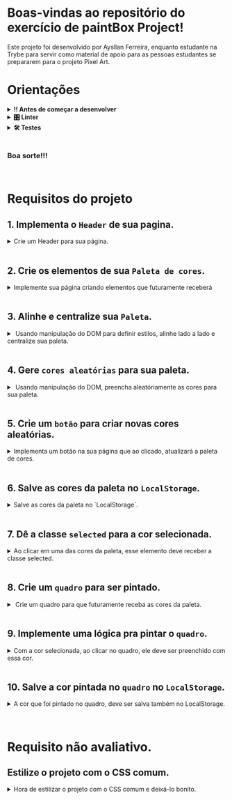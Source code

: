 # Boas-vindas ao repositório do exercício de paintBox Project!
Este projeto foi desenvolvido por Aysllan Ferreira, enquanto estudante na Trybe para servir como material de apoio para as pessoas estudantes se prepararem para o projeto Pixel Art.

# Orientações
	
<details>
<summary><strong>‼ Antes de começar a desenvolver</strong></summary><br />

1. Clone o repositório

	*  Use o comando: `git@github.com:aysllanferreira/paintBox-Project.git`

* Entre na pasta do repositório que você acabou de clonar:

	*  `cd paintBox-Project`

2. Instale as dependências

	* Para isso, use o seguinte comando: `npm install`
	
</details>

<details>
<summary><strong>🎛 Linter</strong></summary><br />

Para simular um ambiente real de projeto, nós usaremos o [ESLint](https://eslint.org/) para fazer a análise do código.
	
</details>

<details>
<summary><strong>🛠 Testes</strong></summary><br />

Para os testes serem realizados com exito, certifique-se que a versão do seu node seja de fato a versão 16.

```bash
node -v
```

Caso você esteja utilizando outra versão, você pode usar este comando para alterar sua versão para 16.

```bash
nvm use 16
```

Todos os requisitos serão testados pelo Cypress. Para rodar todos os testes, basta rodar no terminal o comando.

```bash
npx cypress open
ou
npx cypress run
```
</details>

<br>

### Boa sorte!!!
<br>

# Requisitos do projeto

## 1. Implementa o `Header` de sua pagina.

<details>
  <summary>
  Crie um Header para sua página.
  </summary> <br />

- Dentro da div com o ID: app, crie um `header`.
- Dentro do seu header, crie um elemento com a tag `h1`.
- O texto do seu H1 deve ser: `Paint Box`.

**O que será testado:**

- Sua página deve conter um elemento com a tag Header como filho da div com o id app.

- Sua página deve conter um elemento h1 com o texto Paint Box como filho do elemento header.

## Exemplo
![Requisito 01](./readmeImg/Req01.png)

</details><br>

## 2. Crie os elementos de sua `Paleta de cores`.

<details>
  <summary>
  Implemente sua página criando elementos que futuramente receberá 
  </summary> <br />

- Crie uma `div` que seja filhas do elemento com id: `app`.
- Essa div deve conter o id: `pallete`.
- Crie 4 `div` que sejam filhas do elemento que contenha o id `pallete`.
- Essas divs devem conter a classe `color`.
- Essas divs devem conter uma `borda solida preta de 1px`.
- Essas divs devem conter `50px de altura`.
- Essas divs devem conter `50px de largura`.
- A segunda e a última div deve conter um `border-radius` de 50%.

**O que será testado:**

- Deverá conter uma `div` com o id `pallete` que seja filho do elemento `app`.
- Deverá haver 4 divs com a classe `color`.
- Elas devem ter uma `borda solida preta de 1px`.
- Essas divs devem conter `50px de altura e largura`.
- A segunda e a última div deve conter um `border-radius` de 50%.

## Exemplo
![Requisito 02](./readmeImg/Req02.png)

</details><br>

## 3. Alinhe e centralize sua `Paleta`.

<details>
  <summary>
  Usando manipulação do DOM para definir estilos, alinhe lado a lado e centralize sua paleta.
  </summary> <br />

- Usando o `display: flex`, alinhe lado a lado sua paleta.
- Usando o `justify-content: center`, centralize sua paleta.


**O que será testado:**

- Verificará se sua paleta está alinhada lado a lado e está no centro da tela.

## Exemplo
![Requisito 03](./readmeImg/Req03.png)

</details><br>

## 4. Gere `cores aleatórias` para sua paleta.

<details>
  <summary>
  Usando manipulação do DOM, preencha aleatóriamente as cores para sua paleta.
  </summary> <br />

- As 3 primeiras cores devem ser preenchidas de forma aleatória.
- A última cor deve ser sempre `preta`.
- A paleta `não` pode possuir a cor branco absoluto. `rgb(255,255,255) ou #FFFFFF`.


**O que será testado:**

- As 3 primeiras cores devem ser aleatórias.
- A última cor deve ser `preta`.
- Nenhuma cor pode ser da cor branco absoluto.

## Exemplo
![Requisito 04](./readmeImg/Req04.png)

</details><br>

## 5. Crie um `botão` para criar novas cores aleatórias.

<details>
  <summary>
  Implementa um botão na sua página que ao clicado, atualizará a paleta de cores.
  </summary> <br />

- Crie uma nova `div`.
- Utilize `display flex` e `justify-content: center` nessa div.
- Crie um botão com o id `new-colors` e o coloque como filho dessa nova div.
- Dê a esse botão o texto `Gerar cores`.
- Ao ser clicado, esse botão deverá gerar novas cores aleatórias para a paleta.
- A última cor deve permanecer `preta`.

**O que será testado:**

- Verificará se existe um botão no centro da tela com o id `new-colors`.
- Verificará se o botão contem o texto `Gerar cores`.
- Ao ser clicado, deverá gerar novas cores aleatórias para paleta.
- A última cor deve permanecer `preta`.
- Não será permitido as cores serem exatamentes as mesmas da paleta anterior.

## Exemplo
![Requisito 05](./readmeImg/Req05.png)

</details><br>

## 6. Salve as cores da paleta no `LocalStorage`.

<details>
  <summary>
  Salve as cores da paleta no `LocalStorage`.
  </summary> <br />

- Salve as cores da paleta no `LocalStorage` usando a chave `colors`.
- Quando clicar no botão de gerar novas cores, as novas cores geradas também devem ser salvas.
- Ao recarregar a página, as cores geradas devem permanecer as mesmas.

**O que será testado:**

- Verificará se as cores foram salvas no `LocalStorage` com a chave `colors`
- Verificará se ao recarregar a página, as cores vão permanecer as mesmas.
- Verificará se ao clicar no botão gerará novas cores e ao recarregar a página, as cores vão se manter.

## Exemplo
![Requisito 06](./readmeImg/Req06.png)

</details><br>

## 7. Dê a classe `selected` para a cor selecionada.

<details>
  <summary>
  Ao clicar em uma das cores da paleta, esse elemento deve receber a classe selected.
  </summary> <br />

- Por padrão, a primeira cor deve receber `selected` inicialmente.
- Ao clicar em uma das cores, a cor que contem a classe `selected` deve ter essa classe removida.
- Ao clicar em uma das cores, a nova cor clicada deve receber a classe `selected`.


**O que será testado:**

- A primeira cor inicialmente deve possuir a classe `selected`.
- Ao clicar em uma cor, o elemento que tinha a classe `selected` deve perder a classe.
- A cor clicada deve receber a classe `selected`.

</details><br>

## 8. Crie um `quadro` para ser pintado.

<details>
  <summary>
  Crie um quadro para que futuramente receba as cores da paleta.
  </summary> <br />

- Crie uma div com o id `board` que seja filho do elemento que tenha o id `app`.
- Dê a essa div uma `borda solida preta de 3px`.
- De a essa div uma `largura de 400px`.
- De a essa div uma `altura de 200px`.
- Dê inicialmente o background `branco` pra essa div.

**O que será testado:**

- A div deve possuir a classe `board` e ser filho de `app`.
- A div deve possuir uma `borda solida preta de 3px`..
- A div deve ter 400px de `largura` e 200px de `altura`.
- A div deve ter um background `branco` inicialmente.

## Exemplo
![Requisito 08](./readmeImg/Req08.png)

</details><br>

## 9. Implemente uma lógica pra pintar o `quadro`.

<details>
  <summary>
  Com a cor selecionada, ao clicar no quadro, ele deve ser preenchido com essa cor.
  </summary> <br />

- Ao selecionar uma cor na palete e clicar no `quadro`, ele deve ser preenchido com a respectiva cor.
- Ao selecionar outra cor e clicar no `quadro` ele deve ser preenchido com aquela nova cor.

**O que será testado:**

- Ao selecionar uma cor e clicar no `quadro`, ele deve ser preenchido com a respectiva cor.

## Exemplo
![Requisito 09](./readmeImg/Req09.png)

</details><br>

## 10. Salve a cor pintada no `quadro` no `LocalStorage`.

<details>
  <summary>
  A cor que foi pintado no quadro, deve ser salva também no LocalStorage.
  </summary> <br />

- Salve a cor pintada no quadro no `localStorage` com a chave `board-color`.
- Ao clicar no `quadro` e ele receber uma cor, ao recarregar a página a cor deve ser mantida.

**O que será testado:**

- A cor recebida pelo quadro deve ser salva no `localStorage` com a chave `board-color`.
- Ao clicar no `quadro` e ele receber uma cor, ao recarregar a página a cor deve ser mantida.

</details><br>

# Requisito não avaliativo.

## Estilize o projeto com o CSS comum.

<details>
  <summary>
  Hora de estilizar o projeto com o CSS comum e deixá-lo bonito.
  </summary> <br />

- Estilize o projeto.
- Poste no seu LinkedIn ou GitHub! =D

## Exemplo
![Requisito 11](./readmeImg/Req11.png)

</details><br>